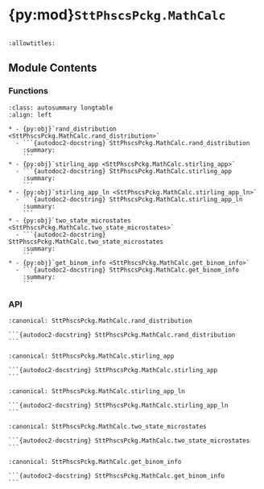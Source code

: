 # {py:mod}`SttPhscsPckg.MathCalc`

```{py:module} SttPhscsPckg.MathCalc
```

```{autodoc2-docstring} SttPhscsPckg.MathCalc
:allowtitles:
```

## Module Contents

### Functions

````{list-table}
:class: autosummary longtable
:align: left

* - {py:obj}`rand_distribution <SttPhscsPckg.MathCalc.rand_distribution>`
  - ```{autodoc2-docstring} SttPhscsPckg.MathCalc.rand_distribution
    :summary:
    ```
* - {py:obj}`stirling_app <SttPhscsPckg.MathCalc.stirling_app>`
  - ```{autodoc2-docstring} SttPhscsPckg.MathCalc.stirling_app
    :summary:
    ```
* - {py:obj}`stirling_app_ln <SttPhscsPckg.MathCalc.stirling_app_ln>`
  - ```{autodoc2-docstring} SttPhscsPckg.MathCalc.stirling_app_ln
    :summary:
    ```
* - {py:obj}`two_state_microstates <SttPhscsPckg.MathCalc.two_state_microstates>`
  - ```{autodoc2-docstring} SttPhscsPckg.MathCalc.two_state_microstates
    :summary:
    ```
* - {py:obj}`get_binom_info <SttPhscsPckg.MathCalc.get_binom_info>`
  - ```{autodoc2-docstring} SttPhscsPckg.MathCalc.get_binom_info
    :summary:
    ```
````

### API

````{py:function} rand_distribution(N) -> float
:canonical: SttPhscsPckg.MathCalc.rand_distribution

```{autodoc2-docstring} SttPhscsPckg.MathCalc.rand_distribution
```
````

````{py:function} stirling_app(N) -> float
:canonical: SttPhscsPckg.MathCalc.stirling_app

```{autodoc2-docstring} SttPhscsPckg.MathCalc.stirling_app
```
````

````{py:function} stirling_app_ln(N) -> float
:canonical: SttPhscsPckg.MathCalc.stirling_app_ln

```{autodoc2-docstring} SttPhscsPckg.MathCalc.stirling_app_ln
```
````

````{py:function} two_state_microstates(N) -> float
:canonical: SttPhscsPckg.MathCalc.two_state_microstates

```{autodoc2-docstring} SttPhscsPckg.MathCalc.two_state_microstates
```
````

````{py:function} get_binom_info(n, N) -> dict
:canonical: SttPhscsPckg.MathCalc.get_binom_info

```{autodoc2-docstring} SttPhscsPckg.MathCalc.get_binom_info
```
````

